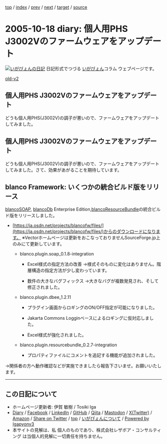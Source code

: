 [top](../index.html) 
 / [index](index.html) 
 / [prev](ig051014.html) 
 / [next](ig051020.html) 
 / [target](https://www.igapyon.jp/igapyon/diary/2005/ig051018.html) 
 / [source](https://github.com/igapyon/diary/blob/master/2005/ig051018.src.md) 

2005-10-18 diary: 個人用PHS J3002Vのファームウェアをアップデート
=====================================================================================================
[![いがぴょんの日記](https://www.igapyon.jp/igapyon/diary/images/iga202308_64.jpg "いがぴょん")](https://www.igapyon.jp/igapyon/diary/memo/memoigapyon.html) 日記形式でつづる [いがぴょん](https://www.igapyon.jp/igapyon/diary/memo/memoigapyon.html)コラム ウェブページです。

[old-v2](ig051018-orig.html)

## 個人用PHS J3002Vのファームウェアをアップデート

どうも個人用PHS(J3002V)の調子が悪いので、ファームウェアをアップデートしてみました。


## 個人用PHS J3002Vのファームウェアをアップデート

どうも個人用PHS(J3002V)の調子が悪いので、ファームウェアをアップデートしてみました。さて、効果があがることを期待しています。

## blanco Framework: いくつかの統合ビルド版をリリース

[blancoSOAP](https://www.igapyon.jp/blanco/blancosoap.html), [blancoDb](https://www.igapyon.jp/blanco/blancodb.html) Enterprise Edition,[blancoResourceBundle](https://www.igapyon.jp/blanco/blancoresourcebundle.html)の統合ビルド版をリリースしました。

* [https://ja.osdn.net/projects/blancofw/files/](https://ja.osdn.net/projects/blancofw/files/)からのダウンロードになります。
  ※Vectorホームページは更新をおこなっておりませんSourceForge.jp上のみにて更新しています。
  
  * blanco.plugin.soap_0.1.8-integration
    
    * Excel様式の指定方法の改善
      →様式そのものに変化はありません。階層構造の指定方法が少し変わっています。
      
    * 数件の大きなバグフィックス
      →大きなバグが複数発見され、そして修正されました。
    

    
  * blanco.plugin.dbee_1.2.11
    
    * プラグイン画面からロギングのON/OFF指定が可能になりました。
      
    * Jakarta Commons Logginベースによるロギングに仮対応しました。
      
    * Excel様式が強化されました。
    

    
  * blanco.plugin.resourcebundle_0.2.7-integration
    
    * プロパティファイルにコメントを追記する機能が追加されました。
    

  

→関係者の方へ動作確認などが実施できましたら報告下さいませ。お願いいたします。


----------------------------------------------------------------------------------------------------

## この日記について

* ホームページ更新者: 伊賀 敏樹 / Tosiki Iga
* [Diary](https://www.igapyon.jp/igapyon/diary/) / [Facebook](https://www.facebook.com/igapyon) / [LinkedIn](https://www.linkedin.com/in/toshikiiga) / [GitHub](https://github.com/igapyon) / [Qiita](https://qiita.com/igapyon) / [Mastodon](https://social.vivaldi.net/@igapyon) / [X(Twitter)](https://twitter.com/ToshikiIga) / [Amazon](https://www.amazon.co.jp/%E4%BC%8A%E8%B3%80-%E6%95%8F%E6%A8%B9/e/B004LTQWCQ) / 
[Share on Twitter](https://twitter.com/intent/tweet?hashtags=igapyon%2Cdiary%2C%E3%81%84%E3%81%8C%E3%81%B4%E3%82%87%E3%82%93&text=%E5%80%8B%E4%BA%BA%E7%94%A8PHS+J3002V%E3%81%AE%E3%83%95%E3%82%A1%E3%83%BC%E3%83%A0%E3%82%A6%E3%82%A7%E3%82%A2%E3%82%92%E3%82%A2%E3%83%83%E3%83%97%E3%83%87%E3%83%BC%E3%83%88&url=https%3A%2F%2Fwww.igapyon.jp%2Figapyon%2Fdiary%2F2005%2Fig051018.html) / [top](../index.html) / [いがぴょんについて](https://www.igapyon.jp/igapyon/diary/memo/memoigapyon.html) / [Powered by Igapyonv3](https://github.com/igapyon/igapyonv3)
* 本サイトの見解は、私 個人のものであり、株式会社レザボア・コンサルティング は当個人的見解に一切責任を持ちません。 
